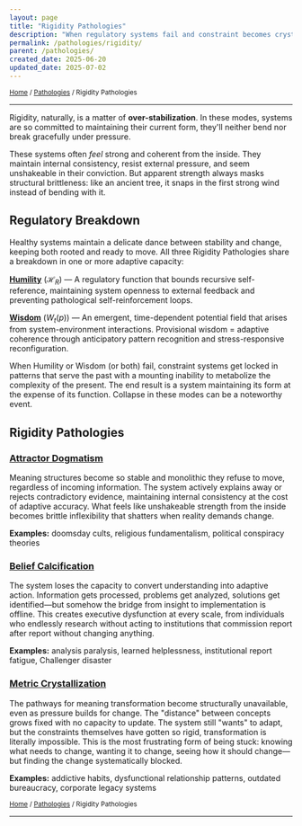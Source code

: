 ```yaml
---
layout: page
title: "Rigidity Pathologies"
description: "When regulatory systems fail and constraint becomes crystallized beyond adaptation"
permalink: /pathologies/rigidity/
parent: /pathologies/
created_date: 2025-06-20
updated_date: 2025-07-02
---
```


<small>[Home](/) / [Pathologies](/pathologies/) / Rigidity Pathologies</small>

--- 

Rigidity, naturally, is a matter of **over-stabilization**. In these modes, systems are so committed to maintaining their current form, they'll neither bend nor break gracefully under pressure.

These systems often *feel* strong and coherent from the inside. They maintain internal consistency, resist external pressure, and seem unshakeable in their conviction. But apparent strength always masks structural brittleness: like an ancient tree, it snaps in the first strong wind instead of bending with it.

## Regulatory Breakdown

Healthy systems maintain a delicate dance between stability and change, keeping both rooted and ready to move. All three Rigidity Pathologies share a breakdown in one or more adaptive capacity:

**[Humility](/explanations/h/humility/)** ($\mathcal{H}_R$) — A regulatory function that bounds recursive self-reference, maintaining system openness to external feedback and preventing pathological self-reinforcement loops.

**[Wisdom](/explanations/w/wisdom/)** ($W_t(p)$) — An emergent, time-dependent potential field that arises from system-environment interactions. Provisional wisdom = adaptive coherence through anticipatory pattern recognition and stress-responsive reconfiguration.

When Humility or Wisdom (or both) fail, constraint systems get locked in patterns that serve the past with a mounting inability to metabolize the complexity of the present. The end result is a system maintaining its form at the expense of its function. Collapse in these modes can be a noteworthy event.

## Rigidity Pathologies

### [Attractor Dogmatism](/pathologies/rigidity/attractor-dogmatism/)

Meaning structures become so stable and monolithic they refuse to move, regardless of incoming information. The system actively explains away or rejects contradictory evidence, maintaining internal consistency at the cost of adaptive accuracy. What feels like unshakeable strength from the inside becomes brittle inflexibility that shatters when reality demands change.

**Examples:** doomsday cults, religious fundamentalism, political conspiracy theories  

### [Belief Calcification](/pathologies/rigidity/belief-calcification/)

The system loses the capacity to convert understanding into adaptive action. Information gets processed, problems get analyzed, solutions get identified—but somehow the bridge from insight to implementation is offline. This creates executive dysfunction at every scale, from individuals who endlessly research without acting to institutions that commission report after report without changing anything.

**Examples:** analysis paralysis, learned helplessness, institutional report fatigue, Challenger disaster

### [Metric Crystallization](/pathologies/rigidity/metric-crystallization/)

The pathways for meaning transformation become structurally unavailable, even as pressure builds for change. The "distance" between concepts grows fixed with no capacity to update. The system still "wants" to adapt, but the constraints themselves have gotten so rigid, transformation is literally impossible. This is the most frustrating form of being stuck: knowing what needs to change, wanting it to change, seeing how it should change—but finding the change systematically blocked.

**Examples:** addictive habits, dysfunctional relationship patterns, outdated bureaucracy, corporate legacy systems

<small>[Home](/) / [Pathologies](/pathologies/) / Rigidity Pathologies</small>

---